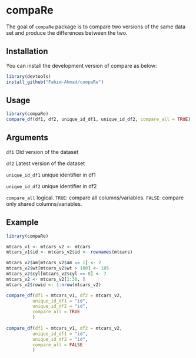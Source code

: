 
# compaRe

<!-- badges: start -->
<!-- badges: end -->

The goal of `compaRe` package is to compare two versions of the same data set and produce the differences between the two.

## Installation

You can install the development version of compare as below:

``` r
library(devtools)
install_github("Fahim-Ahmad/compaRe")
```

## Usage
``` r
library(compaRe)
compare_df(df1, df2, unique_id_df1, unique_id_df2, compare_all = TRUE)
```

## Arguments
  `df1` Old version of the dataset

  `df2` Latest version of the dataset

  `unique_id_df1` unique identifier in df1

  `unique_id_df2` unique identifier in df2
  
  `compare_all` logical. `TRUE`: compare all columns/variables. `FALSE`: compare only shared columns/variables. 

## Example

``` r
library(compaRe)

mtcars_v1 <- mtcars_v2 <- mtcars
mtcars_v1$id <- mtcars_v2$id <- rownames(mtcars)

mtcars_v2$am[mtcars_v2$am == 1] <- 2
mtcars_v2$wt[mtcars_v2$wt > 100] <- 105
mtcars_v2$cyl[mtcars_v2$cyl == 8] <- 7
mtcars_v2 <- mtcars_v2[1:30, ]
mtcars_v2$rowid <- 1:nrow(mtcars_v2)

compare_df(df1 = mtcars_v1, df2 = mtcars_v2,
          unique_id_df1 = "id",
          unique_id_df2 = "id",
          compare_all = TRUE
          )
          
compare_df(df1 = mtcars_v1, df2 = mtcars_v2,
          unique_id_df1 = "id",
          unique_id_df2 = "id",
          compare_all = FALSE
          )
```

